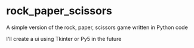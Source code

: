 # rock_paper_scissors
A simple version of the rock, paper, scissors game written in Python code 

I'll create a ui using Tkinter or Py5 in the future
 
